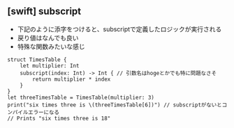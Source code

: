 ## [swift] subscript

- 下記のように添字をつけると、subscriptで定義したロジックが実行される
- 戻り値はなんでも良い
- 特殊な関数みたいな感じ

```
struct TimesTable {
    let multiplier: Int
    subscript(index: Int) -> Int { // 引数名はhogeとかでも特に問題なさそ
        return multiplier * index
    }
}
let threeTimesTable = TimesTable(multiplier: 3)
print("six times three is \(threeTimesTable[6])") // subscriptがないとコンパイルエラーになる
// Prints "six times three is 18"
```
